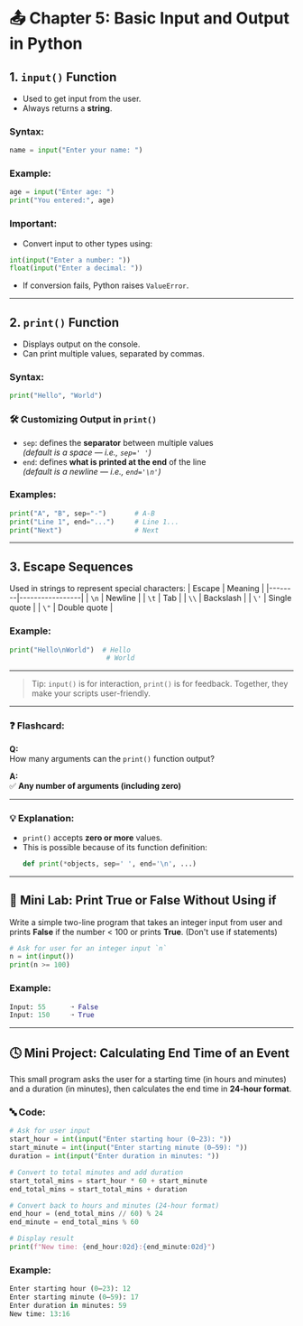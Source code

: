 # 📤 Chapter 5: Basic Input and Output in Python

## 1. `input()` Function
- Used to get input from the user.
- Always returns a **string**.

### Syntax:
```python
name = input("Enter your name: ")
```

### Example:
```python
age = input("Enter age: ")
print("You entered:", age)
```

### Important:
- Convert input to other types using:
```python
int(input("Enter a number: "))
float(input("Enter a decimal: "))
```
- If conversion fails, Python raises `ValueError`.

---

## 2. `print()` Function
- Displays output on the console.
- Can print multiple values, separated by commas.

### Syntax:
```python
print("Hello", "World")
```

### 🛠️ Customizing Output in `print()`

- `sep`: defines the **separator** between multiple values  
  *(default is a space — i.e., `sep=' '`)*
- `end`: defines **what is printed at the end** of the line  
  *(default is a newline — i.e., `end='\n'`)*


### Examples:
```python
print("A", "B", sep="-")       # A-B
print("Line 1", end="...")     # Line 1...
print("Next")                  # Next
```

---

## 3. Escape Sequences
Used in strings to represent special characters:
| Escape | Meaning         |
|--------|-----------------|
| `\n`  | Newline         |
| `\t`  | Tab             |
| `\\` | Backslash       |
| `\'`  | Single quote    |
| `\"`  | Double quote    |

### Example:
```python
print("Hello\nWorld")  # Hello
                        # World
```

---

> Tip: `input()` is for interaction, `print()` is for feedback. Together, they make your scripts user-friendly.


---

### ❓ Flashcard:

**Q:**  
How many arguments can the `print()` function output?

**A:**  
✅ **Any number of arguments (including zero)**

---

### 💡 Explanation:
- `print()` accepts **zero or more** values.
- This is possible because of its function definition:
  ```python
  def print(*objects, sep=' ', end='\n', ...)
  ```
  
---

## 🧪 Mini Lab: Print True or False Without Using if

Write a simple two-line program that takes an integer input from user and prints <b>False</b> if the number < 100 or prints <b>True</b>. (Don't use if statements)

```python
# Ask for user for an integer input `n`
n = int(input())
print(n >= 100)
```


### Example:
```python
Input: 55      ➝ False
Input: 150     ➝ True
```
---

## 🕓 Mini Project: Calculating End Time of an Event

This small program asks the user for a starting time (in hours and minutes) and a duration (in minutes), then calculates the end time in **24-hour format**.

### 🔤 Code:

```python
# Ask for user input
start_hour = int(input("Enter starting hour (0–23): "))
start_minute = int(input("Enter starting minute (0–59): "))
duration = int(input("Enter duration in minutes: "))

# Convert to total minutes and add duration
start_total_mins = start_hour * 60 + start_minute
end_total_mins = start_total_mins + duration

# Convert back to hours and minutes (24-hour format)
end_hour = (end_total_mins // 60) % 24
end_minute = end_total_mins % 60

# Display result
print(f"New time: {end_hour:02d}:{end_minute:02d}")
```
### Example:

```python
Enter starting hour (0–23): 12
Enter starting minute (0–59): 17
Enter duration in minutes: 59
New time: 13:16
```
